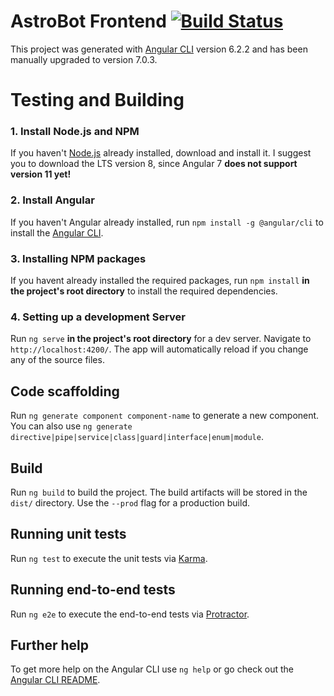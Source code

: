 # AstroBot Frontend [![Build Status](https://travis-ci.org/CodeFluxStudios/astro-frontend.svg?branch=master)](https://travis-ci.org/CodeFluxStudios/astro-frontend)

This project was generated with [Angular CLI](https://github.com/angular/angular-cli) version 6.2.2 and has been manually upgraded to version 7.0.3.

# Testing and Building

### 1. Install Node.js and NPM

If you haven't [Node.js](https://nodejs.org/en/) already installed, download and install it. I suggest you to download the LTS version 8, since Angular 7 **does not support version 11 yet!**

### 2. Install Angular

If you haven't Angular already installed, run `npm install -g @angular/cli` to install the [Angular CLI](https://github.com/angular/angular-cli).

### 3. Installing NPM packages

If you havent already installed the required packages, run `npm install` **in the project's root directory** to install the required dependencies.

### 4. Setting up a development Server

Run `ng serve` **in the project's root directory** for a dev server. Navigate to `http://localhost:4200/`. The app will automatically reload if you change any of the source files.

## Code scaffolding

Run `ng generate component component-name` to generate a new component. You can also use `ng generate directive|pipe|service|class|guard|interface|enum|module`.

## Build

Run `ng build` to build the project. The build artifacts will be stored in the `dist/` directory. Use the `--prod` flag for a production build.

## Running unit tests

Run `ng test` to execute the unit tests via [Karma](https://karma-runner.github.io).

## Running end-to-end tests

Run `ng e2e` to execute the end-to-end tests via [Protractor](http://www.protractortest.org/).

## Further help

To get more help on the Angular CLI use `ng help` or go check out the [Angular CLI README](https://github.com/angular/angular-cli/blob/master/README.md).
